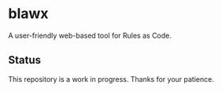 # blawx
A user-friendly web-based tool for Rules as Code.

## Status
This repository is a work in progress. Thanks for your patience.